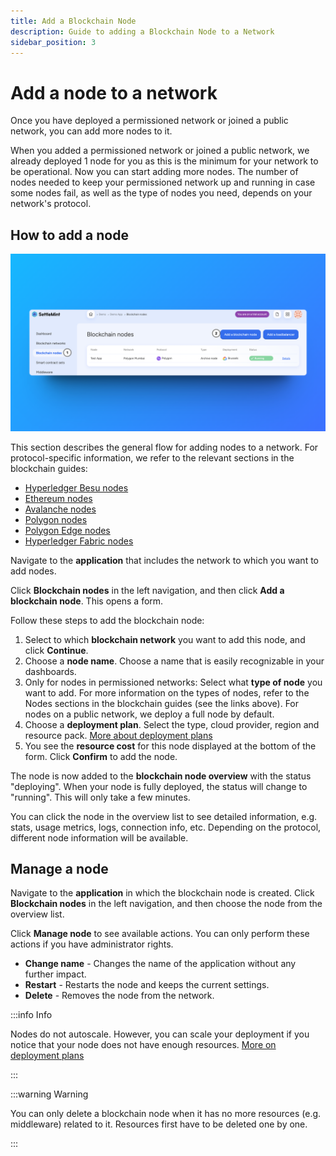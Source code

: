 ```yaml
---
title: Add a Blockchain Node
description: Guide to adding a Blockchain Node to a Network
sidebar_position: 3
---
```


# Add a node to a network

Once you have deployed a permissioned network or joined a public network, you can add more nodes to it.

When you added a permissioned network or joined a public network, we already deployed 1 node for you as this is the minimum for your network to be operational. Now you can start adding more nodes. The number of nodes needed to keep your permissioned network up and running in case some nodes fail, as well as the type of nodes you need, depends on your network's protocol.

## How to add a node

![Add a Node](../../static/img/about-settlemint/add-node.png)

This section describes the general flow for adding nodes to a network. For protocol-specific information, we refer to the relevant sections in the blockchain guides:

- [Hyperledger Besu nodes](../blockchain-guides/1_Hyperledger-Besu/3_enterprise-ethereum-node-types.md)
- [Ethereum nodes](../blockchain-guides/0_Ethereum/2_ethereum-node-types.md)
- [Avalanche nodes](../blockchain-guides/2_Avalanche/2_avalanche-node-types.md)
- [Polygon nodes](../blockchain-guides/4_Polygon/2_polygon-node-types.md)
- [Polygon Edge nodes](../blockchain-guides/4_Polygon/2_polygon-node-types.md)
- [Hyperledger Fabric nodes](../blockchain-guides/5_Hyperledger-Fabric/3_hyperledger-fabric-node-types.md)

Navigate to the **application** that includes the network to which you want to add nodes.

Click **Blockchain nodes** in the left navigation, and then click **Add a blockchain node**. This opens a form.

Follow these steps to add the blockchain node:

1. Select to which **blockchain network** you want to add this node, and click **Continue**.
2. Choose a **node name**. Choose a name that is easily recognizable in your dashboards.
3. Only for nodes in permissioned networks: Select what **type of node** you want to add. For more information on the types of nodes, refer to the Nodes sections in the blockchain guides (see the links above). For nodes on a public network, we deploy a full node by default.
4. Choose a **deployment plan**. Select the type, cloud provider, region and resource pack. [More about deployment plans](../launch-platform/managed-cloud-deployment/13_deployment-plans.md)
5. You see the **resource cost** for this node displayed at the bottom of the form. Click **Confirm** to add the node.

The node is now added to the **blockchain node overview** with the status "deploying". When your node is fully deployed, the status will change to "running". This will only take a few minutes.

You can click the node in the overview list to see detailed information, e.g. stats, usage metrics, logs, connection info, etc. Depending on the protocol, different node information will be available.

## Manage a node

Navigate to the **application** in which the blockchain node is created. Click **Blockchain nodes** in the left navigation, and then choose the node from the overview list.

Click **Manage node** to see available actions. You can only perform these actions if you have administrator rights.

- **Change name** - Changes the name of the application without any further impact.
- **Restart** - Restarts the node and keeps the current settings.
- **Delete** - Removes the node from the network.

:::info Info

Nodes do not autoscale. However, you can scale your deployment if you notice that your node does not have enough resources. [More on deployment plans](../launch-platform/managed-cloud-deployment/13_deployment-plans.md)

:::

:::warning Warning

You can only delete a blockchain node when it has no more resources (e.g. middleware) related to it. Resources first have to be deleted one by one.

:::
